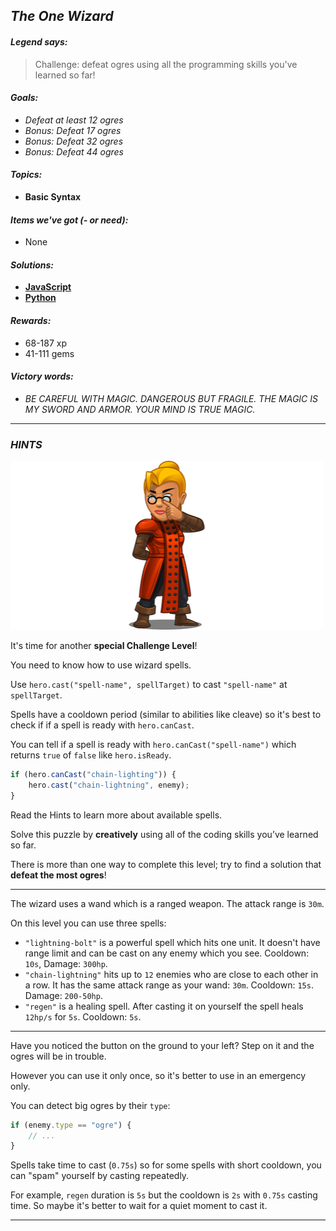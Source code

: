 ## _The One Wizard_

#### _Legend says:_
> Challenge: defeat ogres using all the programming skills you've learned so far!

#### _Goals:_
+ _Defeat at least 12 ogres_
+ _Bonus: Defeat 17 ogres_
+ _Bonus: Defeat 32 ogres_
+ _Bonus: Defeat 44 ogres_

#### _Topics:_
+ **Basic Syntax**

#### _Items we've got (- or need):_
+ None

#### _Solutions:_
+ **[JavaScript](oneWizard.js)**
+ **[Python](one_wizard.py)**

#### _Rewards:_
+ 68-187 xp
+ 41-111 gems

#### _Victory words:_
+ _BE CAREFUL WITH MAGIC. DANGEROUS BUT FRAGILE. THE MAGIC IS MY SWORD AND ARMOR. YOUR MIND IS TRUE MAGIC._

___

### _HINTS_

![](img/librarian-pose-width.png)

It's time for another **special Challenge Level**!

You need to know how to use wizard spells.

Use `hero.cast("spell-name", spellTarget)` to cast `"spell-name"` at `spellTarget`.

Spells have a cooldown period (similar to abilities like cleave) so it's best to check if if a spell is ready with `hero.canCast`.

You can tell if a spell is ready with `hero.canCast("spell-name")` which returns `true` of `false` like `hero.isReady`.

```javascript
if (hero.canCast("chain-lighting")) {
    hero.cast("chain-lightning", enemy);
}
```

Read the Hints to learn more about available spells.

Solve this puzzle by **creatively** using all of the coding skills you’ve learned so far.

There is more than one way to complete this level; try to find a solution that **defeat the most ogres**!

___

The wizard uses a wand which is a ranged weapon. The attack range is `30m`.

On this level you can use three spells:
+ `"lightning-bolt"` is a powerful spell which hits one unit. It doesn't have range limit and can be cast on any enemy which you see. Cooldown: `10s`, Damage: `300hp`.
+ `"chain-lightning"` hits up to `12` enemies who are close to each other in a row. It has the same attack range as your wand: `30m`. Cooldown: `15s`. Damage: `200-50hp`.
+ `"regen"` is a healing spell. After casting it on yourself the spell heals `12hp/s` for `5s`. Cooldown: `5s`.

___

Have you noticed the button on the ground to your left? Step on it and the ogres will be in trouble.

However you can use it only once, so it's better to use in an emergency only.

You can detect big ogres by their `type`:

```javascript
if (enemy.type == "ogre") {
    // ...
}
```

Spells take time to cast (`0.75s`) so for some spells with short cooldown, you can "spam" yourself by casting repeatedly.

For example, `regen` duration is `5s` but the cooldown is `2s` with `0.75s` casting time. So maybe it's better to wait for a quiet moment to cast it.

___

